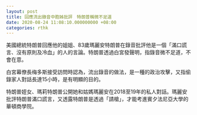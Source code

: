 ```yaml
---
layout: post
title: 回應流出錄音中胞姊批評　特朗普稱微不足道
date: 2020-08-24 11:08:10.000000000 +08:00
categories: rthk
---
```


美國總統特朗普回應他的姐姐、83歲瑪麗安特朗普在錄音批評他是一個「滿口謊言、沒有原則及冷血」的人的言論。特朗普透過白宮發聲明，指錄音微不足道，不會在意。

白宮幕僚長梅多斯接受訪問時認為，流出錄音的做法，是一種的政治攻擊，又指偷錄家人對話長達15小時，是有明顯的目的。

特朗普姪女、瑪莉特朗普公開她和姑媽瑪麗安在2018至19年的私人對話。瑪麗安批評特朗普滿口謊言，又透露特朗普是透過「請槍」，才能考進賓夕法尼亞大學的華頓商學院。

